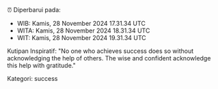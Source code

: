 ⏰ Diperbarui pada:
- WIB: Kamis, 28 November 2024 17.31.34 UTC
- WITA: Kamis, 28 November 2024 18.31.34 UTC
- WIT: Kamis, 28 November 2024 19.31.34 UTC

Kutipan Inspiratif:
"No one who achieves success does so without acknowledging the help of others. The wise and confident acknowledge this help with gratitude."


Kategori: success

